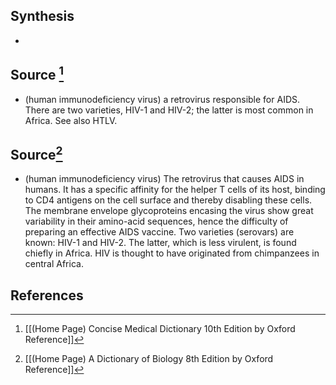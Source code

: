 ## Synthesis
- 
## Source [^1]
- (human immunodeficiency virus) a retrovirus responsible for AIDS. There are two varieties, HIV-1 and HIV-2; the latter is most common in Africa. See also HTLV.
## Source[^2]
- (human immunodeficiency virus) The retrovirus that causes AIDS in humans. It has a specific affinity for the helper T cells of its host, binding to CD4 antigens on the cell surface and thereby disabling these cells. The membrane envelope glycoproteins encasing the virus show great variability in their amino-acid sequences, hence the difficulty of preparing an effective AIDS vaccine. Two varieties (serovars) are known: HIV-1 and HIV-2. The latter, which is less virulent, is found chiefly in Africa. HIV is thought to have originated from chimpanzees in central Africa.
## References

[^1]: [[(Home Page) Concise Medical Dictionary 10th Edition by Oxford Reference]]
[^2]: [[(Home Page) A Dictionary of Biology 8th Edition by Oxford Reference]]